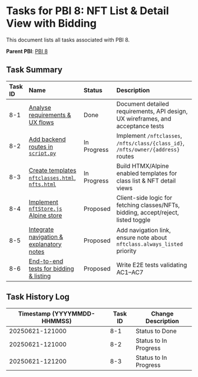 # Tasks for PBI 8: NFT List & Detail View with Bidding

This document lists all tasks associated with PBI 8.

**Parent PBI**: [PBI 8](./prd.md)

## Task Summary

| Task ID | Name | Status | Description |
| :------ | :--------------------------------------------- | :------- | :-------------------------------------------------------------- |
| 8-1 | [Analyse requirements & UX flows](./8-1.md) | Done | Document detailed requirements, API design, UX wireframes, and acceptance tests |
| 8-2 | [Add backend routes in `script.py`](./8-2.md) | In Progress | Implement `/nftclasses`, `/nfts/class/{class_id}`, `/nfts/owner/{address}` routes |
| 8-3 | [Create templates `nftclasses.html`, `nfts.html`](./8-3.md) | In Progress | Build HTMX/Alpine enabled templates for class list & NFT detail views |
| 8-4 | [Implement `nftStore.js` Alpine store](./8-4.md) | Proposed | Client-side logic for fetching classes/NFTs, bidding, accept/reject, listed toggle |
| 8-5 | [Integrate navigation & explanatory notes](./8-5.md) | Proposed | Add navigation link, ensure note about `nftclass.always_listed` priority |
| 8-6 | [End-to-end tests for bidding & listing](./8-6.md) | Proposed | Write E2E tests validating AC1–AC7 |

## Task History Log

| Timestamp (YYYYMMDD-HHMMSS) | Task ID | Change Description |
|---|---|---| 
| 20250621-121000 | 8-1 | Status to Done | Analysis completed, skeleton doc created | User |
| 20250621-121000 | 8-2 | Status to In Progress | Backend routes implementation started | User |
| 20250621-121200 | 8-3 | Status to In Progress | Started scaffolding templates | User | 